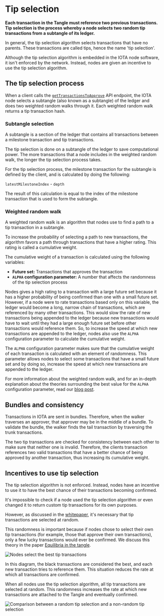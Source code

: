 # Tip selection

**Each transaction in the Tangle must reference two previous transactions. Tip selection is the process whereby a node selects two random tip transactions from a subtangle of its ledger.**

In general, the tip selection algorithm selects transactions that have no parents. These transactions are called tips, hence the name 'tip selection'.

Although the tip selection algorithm is embedded in the IOTA node software, it isn't enforced by the network. Instead, nodes are given an incentive to use the tip selection algorithm.

## The tip selection process

When a client calls the [`getTransactionsToApprove`](root://hornet/1.1/references/api-reference.md#getTransactionsToApprove) API endpoint, the IOTA node selects a subtangle (also known as a subtangle) of the ledger and does two weighted random walks through it. Each weighted random walk returns a tip transaction hash.

### Subtangle selection

A subtangle is a section of the ledger that contains all transactions between a milestone transaction and tip transactions.

The tip selection is done on a subtangle of the ledger to save computational power. The more transactions that a node includes in the weighted random walk, the longer the tip selection process takes.

For the tip selection process, the milestone transaction for the subtangle is defined by the client, and is calculated by doing the following:

`latestMilestoneIndex` - `depth`

The result of this calculation is equal to the index of the milestone transaction that is used to form the subtangle.

### Weighted random walk

A weighted random walk is an algorithm that nodes use to find a path to a tip transaction in a subtangle.

To increase the probability of selecting a path to new transactions, the algorithm favors a path through transactions that have a higher rating. This rating is called a cumulative weight.

The cumulative weight of a transaction is calculated using the following variables:
- **Future set:** Transactions that approves the transaction
- **`ALPHA` configuration parameter:** A number that affects the randomness of the tip selection process

Nodes gives a high rating to a transaction with a large future set because it has a higher probability of being confirmed than one with a small future set. However, if a node were to rate transactions based only on this variable, the ledger would become a long, narrow chain of transactions, which are referenced by many other transactions. This would slow the rate of new transactions being appended to the ledger because new transactions would have to wait until they had a large enough future set before other transactions would reference them. So, to increase the speed at which new transactions are appended to the ledger, nodes also use the `ALPHA` configuration parameter to calculate the cumulative weight.

The `ALPHA` configuration parameter makes sure that the cumulative weight of each transaction is calculated with an element of randomness. This parameter allows nodes to select some transactions that have a small future set and by doing so, increase the speed at which new transactions are appended to the ledger.  

For more information about the weighted random walk, and for an in-depth explanation about the theories surrounding the best value for the `ALPHA` configuration parameter, read our [blog post](https://blog.iota.org/confirmation-rates-in-the-tangle-186ef02878bb).

## Bundles and consistency

Transactions in IOTA are sent in bundles. Therefore, when the walker traverses an approver, that approver may be in the middle of a bundle. To validate the bundle, the walker finds the tail transaction by traversing the trunk transactions. 

The two tip transactions are checked for consistency between each other to make sure that neither one is invalid. Therefore, the clients transaction references two valid transactions that have a better chance of being approved by another transaction, thus increasing its cumulative weight.

## Incentives to use tip selection

The tip selection algorithm is not enforced. Instead, nodes have an incentive to use it to have the best chance of their transactions becoming confirmed.

It's impossible to check if a node used the tip selection algorithm or even changed it to return custom tip transactions for its own purposes.

However, as discussed in the [whitepaper](https://iota.org/IOTA_Whitepaper.pdf), it's necessary that tip transactions are selected at random. 

This randomness is important because if nodes chose to select their own tip transactions (for example, those that approve their own transactions), only a few lucky transactions would ever be confirmed. We discuss this theory in the paper [Equilibria in the tangle](https://arxiv.org/abs/1712.05385).

![Nodes select the best tip transactions](https://cdn-images-1.medium.com/max/1600/1*Qs_KFwcXxXKuoERjfJ5xsw.jpeg)

In this diagram, the black transactions are considered the best, and each new transaction tries to reference them. This situation reduces the rate at which all transactions are confirmed. 

When all nodes use the tip selection algorithm, all tip transactions are selected at random. This randomness increases the rate at which new transactions are attached to the Tangle and eventually confirmed.

![Comparison between a random tip selection and a non-random tip selection](https://cdn-images-1.medium.com/max/1600/1*qvNmyzQijU3PpMYvYtaxGg.jpeg)